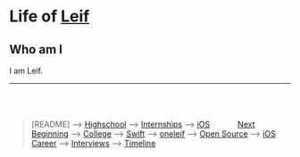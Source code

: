 # Life of [Leif](https://github.com/sponsors/0xLeif)

## Who am I

I am Leif.

***

<div style="margin: 64;">
	<div style="float: right">
		<a href="slides/highschool.md">Next</a>
	</div>
</div>

> [README] --> [Highschool](slides/highschool.md) --> [Internships](slides/internships.md) --> [iOS Beginning](slides/iOS-beginning.md) --> [College](slides/college.md) --> [Swift](slides/swift.md) --> [oneleif](slides/oneleif.md) --> [Open Source](slides/open-source.md) --> [iOS Career](slides/iOS-career.md) --> [Interviews](slides/interviews.md) --> [Timeline](slides/timeline.md)
